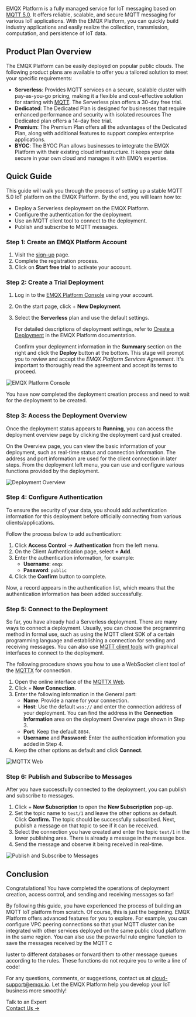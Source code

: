 EMQX Platform is a fully managed service for IoT messaging based on [MQTT 5.0](https://www.emqx.com/en/blog/introduction-to-mqtt-5). It offers reliable, scalable, and secure MQTT messaging for various IoT applications. With the EMQX Platform, you can quickly build industry applications and easily realize the collection, transmission, computation, and persistence of IoT data.

## Product Plan Overview

The EMQX Platform can be easily deployed on popular public clouds. The following product plans are available to offer you a tailored solution to meet your specific requirements:

- **Serverless**: Provides MQTT services on a secure, scalable cluster with pay-as-you-go pricing, making it a flexible and cost-effective solution for starting with [MQTT](https://www.emqx.com/en/blog/the-easiest-guide-to-getting-started-with-mqtt). The Serverless plan offers a 30-day free trial.
- **Dedicated**: The Dedicated Plan is designed for businesses that require enhanced performance and security with isolated resources The Dedicated plan offers a 14-day free trial.
- **Premium**: The Premium Plan offers all the advantages of the Dedicated Plan, along with additional features to support complex enterprise applications.
- **BYOC**: The BYOC Plan allows businesses to integrate the EMQX Platform with their existing cloud infrastructure. It keeps your data secure in your own cloud and manages it with EMQ’s expertise.

## Quick Guide

This guide will walk you through the process of setting up a stable MQTT 5.0 IoT platform on the EMQX Platform. By the end, you will learn how to:

- Deploy a Serverless deployment on the EMQX Platform.
- Configure the authentication for the deployment.
- Use an MQTT client tool to connect to the deployment.
- Publish and subscribe to MQTT messages.

### Step 1: Create an EMQX Platform Account

1. Visit the [sign-up](https://accounts.emqx.com/signup?continue=https%3A%2F%2Fcloud-intl.emqx.com%2Fconsole%2Fdeployments%2Fnew) page.
2. Complete the registration process.
3. Click on **Start free trial** to activate your account.

### Step 2: Create a Trial Deployment

1. Log in to the [EMQX Platform Console](https://accounts.emqx.com/signin?continue=https%3A%2F%2Fcloud-intl.emqx.com%2Fconsole%2Fdeployments%2F0%3Foper%3Dnew) using your account.

2. On the start page, click + **New Deployment**.

3. Select the **Serverless** plan and use the default settings.

   For detailed descriptions of deployment settings, refer to [Create a Deployment](https://docs.emqx.com/en/cloud/latest/create/overview.html) in the EMQX Platform documentation.

   Confirm your deployment information in the **Summary** section on the right and click the **Deploy** button at the bottom. This stage will prompt you to review and accept the *EMQX Platform Services Agreement*. It's important to thoroughly read the agreement and accept its terms to proceed.

![EMQX Platform Console](https://assets.emqx.com/images/3cedeaf9801f83666a0958d751c13a7e.png)

You have now completed the deployment creation process and need to wait for the deployment to be created. 

### Step 3: Access the Deployment Overview

Once the deployment status appears to **Running**, you can access the deployment overview page by clicking the deployment card just created.

On the Overview page, you can view the basic information of your deployment, such as real-time status and connection information. The address and port information are used for the client connection in later steps. From the deployment left menu, you can use and configure various functions provided by the deployment.

![Deployment Overview](https://assets.emqx.com/images/e5dfa0fe370e46bbfcda189923872d62.png)

### Step 4: Configure Authentication

To ensure the security of your data, you should add authentication information for this deployment before officially connecting from various clients/applications.

Follow the process below to add authentication:

1. Click **Access Control** → **Authentication** from the left menu.
2. On the Client Authentication page, select **+ Add**. 
3. Enter the authentication information, for example:
   - **Username**: `emqx`
   - **Password**: `public`
4. Click the **Confirm** button to complete.

Now, a record appears in the authentication list, which means that the authentication information has been added successfully.

### Step 5: Connect to the Deployment

So far, you have already had a Serverless deployment. There are many ways to connect a deployment. Usually, you can choose the programming method in formal use, such as using the MQTT client SDK of a certain programming language and establishing a connection for sending and receiving messages. You can also use [MQTT client tools](https://www.emqx.com/en/blog/mqtt-client-tools) with graphical interfaces to connect to the deployment. 

The following procedure shows you how to use a WebSocket client tool of the [MQTTX](https://mqttx.app/web) for connection.

1. Open the online interface of the [MQTTX Web](https://mqttx.app/web-client#/recent_connections).
2. Click + **New Connection**.
3. Enter the following information in the General part:
   - **Name**: Provide a name for your connection.
   - **Host**: Use the default `wss://` and enter the connection address of your deployment. You can find the address in the **Connection Information** area on the deployment Overview page shown in Step 3.
   - **Port**: Keep the default `8084`.
   - **Username** and **Password**: Enter the authentication information you added in Step 4.
4. Keep the other options as default and click **Connect**.

![MQTTX Web](https://assets.emqx.com/images/c1c03ff7c09bab79f5a26c1d7d80617d.png)

### Step 6: Publish and Subscribe to Messages

After you have successfully connected to the deployment, you can publish and subscribe to messages.

1. Click + **New Subscription** to open the **New Subscription** pop-up. 
2. Set the topic name to `test/1` and leave the other options as default. Click **Confirm.** The topic should be successfully subscribed. Next, publish a message on that topic to see if it can be received.
3. Select the connection you have created and enter the topic `test/1` in the lower publishing area. There is already a message in the message box. 
4. Send the message and observe it being received in real-time.

![Publish and Subscribe to Messages](https://assets.emqx.com/images/08d212c0659ef832304d0e2b69de8419.png)

## Conclusion

Congratulations! You have completed the operations of deployment creation, access control, and sending and receiving messages so far!

By following this guide, you have experienced the process of building an MQTT IoT platform from scratch. Of course, this is just the beginning. EMQX Platform offers advanced features for you to explore. For example, you can configure VPC peering connections so that your MQTT cluster can be integrated with other services deployed on the same public cloud platform in the same region. You can also use the powerful rule engine function to save the messages received by the MQTT c

luster to different databases or forward them to other message queues according to the rules. These functions do not require you to write a line of code!

For any questions, comments, or suggestions, contact us at [cloud-support@emqx.io](mailto:cloud-support@emqx.io). Let the EMQX Platform help you develop your IoT business more smoothly!



<section class="promotion">
    <div>
        Talk to an Expert
    </div>
    <a href="https://www.emqx.com/en/contact?product=solutions" class="button is-gradient">Contact Us →</a>
</section>
